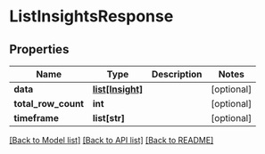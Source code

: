 # ListInsightsResponse

## Properties
Name | Type | Description | Notes
------------ | ------------- | ------------- | -------------
**data** | [**list[Insight]**](Insight.md) |  | [optional] 
**total_row_count** | **int** |  | [optional] 
**timeframe** | **list[str]** |  | [optional] 

[[Back to Model list]](../README.md#documentation-for-models) [[Back to API list]](../README.md#documentation-for-api-endpoints) [[Back to README]](../README.md)


